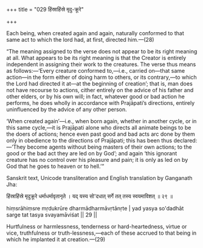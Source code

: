 +++
title = "029 हिंस्राहिंस्रे मृदु-क्रूरे"

+++

Each being, when created again and again, naturally conformed to that same act to which the lord had, at first, directed him.—(28)


“The meaning assigned to the verse does not appear to be its right meaning at all. What appears to be its right meaning is that the Creator is entirely independent in assigning their work to the creatures. The verse thus means as follows:—‘Every creature conformed to,—i.e., carried on—that same action—in the form either of doing harm to others, or its contrary,—to which the Lord had directed it at—at the beginning of creation’; that is, man does not have recourse to actions, cither entirely on the advice of his father and other elders, or by his own will; in fact, whatever good or bad action he performs, he does wholly in accordance with Prajāpati’s directions, entirely uninfluenced by the advice of any other person.


‘When created again’—i.e., when born again, whether in another cycle, or in this same cycle,—it is Prajāpati alone who directs all animate beings to be the doers of actions; hence even past good and bad acts arc done by them only in obedience to the directions of Prajāpati; this has been thus declared:—‘They become agents without being masters of their own actions; to the good or the bad act they are led on by God’; and again ‘this ignorant creature has no control over his pleasure and pain; it is only as led on by God that he goes to heaven or to hell.’”


Sanskrit text, Unicode transliteration and English translation by Ganganath Jha:


हिंस्राहिंस्रे मृदुक्रूरे धर्माधर्मावृतानृते । 
यद् यस्य सो'दधात् सर्गे तत् तस्य स्वयमाविशत् ॥ २९ ॥


hiṃsrāhiṃsre mṛdukrūre dharmādharmāvṛtānṛte | 
yad yasya so'dadhāt sarge tat tasya svayamāviśat || 29 ||


Hurtfulness or harmlessness, tenderness or hard-heartedness, virtue or vice, truthfulness or truth-lessness,—each of these accrued to that being in which he implanted it at creation.—(29)